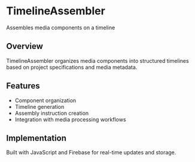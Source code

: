 # TimelineAssembler

Assembles media components on a timeline

## Overview

TimelineAssembler organizes media components into structured timelines based on project specifications and media metadata.

## Features

- Component organization
- Timeline generation
- Assembly instruction creation
- Integration with media processing workflows

## Implementation

Built with JavaScript and Firebase for real-time updates and storage.